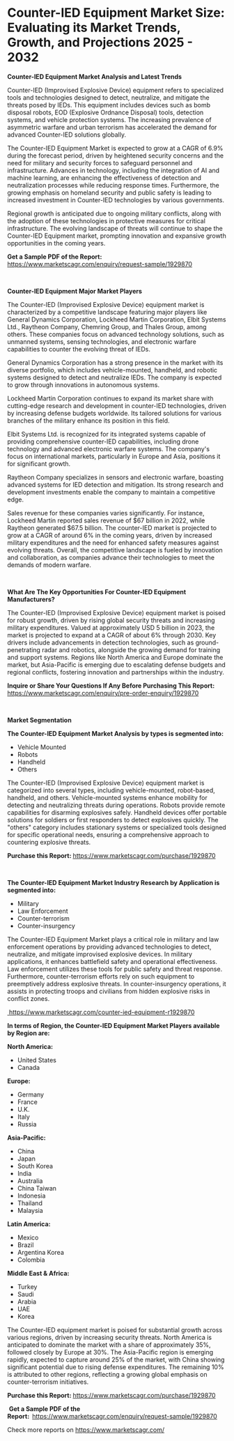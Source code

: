 <p><h1>Counter-IED Equipment Market Size: Evaluating its Market Trends, Growth, and Projections 2025 - 2032</h1></p><p><strong>Counter-IED Equipment Market Analysis and Latest Trends</strong></p>
<p><p>Counter-IED (Improvised Explosive Device) equipment refers to specialized tools and technologies designed to detect, neutralize, and mitigate the threats posed by IEDs. This equipment includes devices such as bomb disposal robots, EOD (Explosive Ordnance Disposal) tools, detection systems, and vehicle protection systems. The increasing prevalence of asymmetric warfare and urban terrorism has accelerated the demand for advanced Counter-IED solutions globally.</p><p>The Counter-IED Equipment Market is expected to grow at a CAGR of 6.9% during the forecast period, driven by heightened security concerns and the need for military and security forces to safeguard personnel and infrastructure. Advances in technology, including the integration of AI and machine learning, are enhancing the effectiveness of detection and neutralization processes while reducing response times. Furthermore, the growing emphasis on homeland security and public safety is leading to increased investment in Counter-IED technologies by various governments.</p><p>Regional growth is anticipated due to ongoing military conflicts, along with the adoption of these technologies in protective measures for critical infrastructure. The evolving landscape of threats will continue to shape the Counter-IED Equipment market, prompting innovation and expansive growth opportunities in the coming years.</p></p>
<p><strong>Get a Sample PDF of the Report:&nbsp;</strong> <a href="https://www.marketscagr.com/enquiry/request-sample/1929870?utm_campaign=1869&utm_medium=2&utm_source=Github&utm_content=ia&utm_term=16012025&utm_id=counter-ied-equipment">https://www.marketscagr.com/enquiry/request-sample/1929870</a></p>
<p>&nbsp;</p>
<p><strong>Counter-IED Equipment Major Market Players</strong></p>
<p><p>The Counter-IED (Improvised Explosive Device) equipment market is characterized by a competitive landscape featuring major players like General Dynamics Corporation, Lockheed Martin Corporation, Elbit Systems Ltd., Raytheon Company, Chemring Group, and Thales Group, among others. These companies focus on advanced technology solutions, such as unmanned systems, sensing technologies, and electronic warfare capabilities to counter the evolving threat of IEDs.</p><p>General Dynamics Corporation has a strong presence in the market with its diverse portfolio, which includes vehicle-mounted, handheld, and robotic systems designed to detect and neutralize IEDs. The company is expected to grow through innovations in autonomous systems.</p><p>Lockheed Martin Corporation continues to expand its market share with cutting-edge research and development in counter-IED technologies, driven by increasing defense budgets worldwide. Its tailored solutions for various branches of the military enhance its position in this field.</p><p>Elbit Systems Ltd. is recognized for its integrated systems capable of providing comprehensive counter-IED capabilities, including drone technology and advanced electronic warfare systems. The company's focus on international markets, particularly in Europe and Asia, positions it for significant growth.</p><p>Raytheon Company specializes in sensors and electronic warfare, boasting advanced systems for IED detection and mitigation. Its strong research and development investments enable the company to maintain a competitive edge.</p><p>Sales revenue for these companies varies significantly. For instance, Lockheed Martin reported sales revenue of $67 billion in 2022, while Raytheon generated $67.5 billion. The counter-IED market is projected to grow at a CAGR of around 6% in the coming years, driven by increased military expenditures and the need for enhanced safety measures against evolving threats. Overall, the competitive landscape is fueled by innovation and collaboration, as companies advance their technologies to meet the demands of modern warfare.</p></p>
<p>&nbsp;</p>
<p><strong>What Are The Key Opportunities For Counter-IED Equipment Manufacturers?</strong></p>
<p><p>The Counter-IED (Improvised Explosive Device) equipment market is poised for robust growth, driven by rising global security threats and increasing military expenditures. Valued at approximately USD 5 billion in 2023, the market is projected to expand at a CAGR of about 6% through 2030. Key drivers include advancements in detection technologies, such as ground-penetrating radar and robotics, alongside the growing demand for training and support systems. Regions like North America and Europe dominate the market, but Asia-Pacific is emerging due to escalating defense budgets and regional conflicts, fostering innovation and partnerships within the industry.</p></p>
<p><strong>Inquire or Share Your Questions If Any Before Purchasing This Report:</strong> <a href="https://www.marketscagr.com/enquiry/pre-order-enquiry/1929870?utm_campaign=1869&utm_medium=2&utm_source=Github&utm_content=ia&utm_term=16012025&utm_id=counter-ied-equipment">https://www.marketscagr.com/enquiry/pre-order-enquiry/1929870</a></p>
<p>&nbsp;</p>
<p><strong>Market Segmentation</strong></p>
<p><strong>The Counter-IED Equipment Market Analysis by types is segmented into:</strong></p>
<p><ul><li>Vehicle Mounted</li><li>Robots</li><li>Handheld</li><li>Others</li></ul></p>
<p><p>The Counter-IED (Improvised Explosive Device) equipment market is categorized into several types, including vehicle-mounted, robot-based, handheld, and others. Vehicle-mounted systems enhance mobility for detecting and neutralizing threats during operations. Robots provide remote capabilities for disarming explosives safely. Handheld devices offer portable solutions for soldiers or first responders to detect explosives quickly. The "others" category includes stationary systems or specialized tools designed for specific operational needs, ensuring a comprehensive approach to countering explosive threats.</p></p>
<p><strong>Purchase this Report:&nbsp;</strong><a href="https://www.marketscagr.com/purchase/1929870?utm_campaign=1869&utm_medium=2&utm_source=Github&utm_content=ia&utm_term=16012025&utm_id=counter-ied-equipment">https://www.marketscagr.com/purchase/1929870</a></p>
<p>&nbsp;</p>
<p><strong>The Counter-IED Equipment Market Industry Research by Application is segmented into:</strong></p>
<p><ul><li>Military</li><li>Law Enforcement</li><li>Counter-terrorism</li><li>Counter-insurgency</li></ul></p>
<p><p>The Counter-IED Equipment Market plays a critical role in military and law enforcement operations by providing advanced technologies to detect, neutralize, and mitigate improvised explosive devices. In military applications, it enhances battlefield safety and operational effectiveness. Law enforcement utilizes these tools for public safety and threat response. Furthermore, counter-terrorism efforts rely on such equipment to preemptively address explosive threats. In counter-insurgency operations, it assists in protecting troops and civilians from hidden explosive risks in conflict zones.</p></p>
<p><a href="https://www.marketscagr.com/counter-ied-equipment-r1929870?utm_campaign=1869&utm_medium=2&utm_source=Github&utm_content=ia&utm_term=16012025&utm_id=counter-ied-equipment">&nbsp;https://www.marketscagr.com/counter-ied-equipment-r1929870</a></p>
<p><strong>In terms of Region, the Counter-IED Equipment Market Players available by Region are:</strong></p>
<p>
    <p> <strong> North America: </strong>
        <ul>
            <li>United States</li>
            <li>Canada</li>
        </ul>
        </p> 
    <p> <strong> Europe: </strong>
        <ul>
            <li>Germany</li>
            <li>France</li>
            <li>U.K.</li>
            <li>Italy</li>
            <li>Russia</li>
        </ul>
        </p> 
    <p> <strong> Asia-Pacific: </strong>
        <ul>
            <li>China</li>
            <li>Japan</li>
            <li>South Korea</li>
            <li>India</li>
            <li>Australia</li>
            <li>China Taiwan</li>
            <li>Indonesia</li>
            <li>Thailand</li>
            <li>Malaysia</li>
        </ul>
        </p> 
    <p> <strong> Latin America: </strong>
        <ul>
            <li>Mexico</li>
            <li>Brazil</li>
            <li>Argentina Korea</li>
            <li>Colombia</li>
        </ul>
        </p> 
    <p> <strong> Middle East & Africa: </strong>
        <ul>
            <li>Turkey</li>
            <li>Saudi</li>
            <li>Arabia</li>
            <li>UAE</li>
            <li>Korea</li>
        </ul>
    </p>
    </p>
<p><p>The Counter-IED equipment market is poised for substantial growth across various regions, driven by increasing security threats. North America is anticipated to dominate the market with a share of approximately 35%, followed closely by Europe at 30%. The Asia-Pacific region is emerging rapidly, expected to capture around 25% of the market, with China showing significant potential due to rising defense expenditures. The remaining 10% is attributed to other regions, reflecting a growing global emphasis on counter-terrorism initiatives.</p></p>
<p><strong>Purchase this Report: </strong><a href="https://www.marketscagr.com/purchase/1929870?utm_campaign=1869&utm_medium=2&utm_source=Github&utm_content=ia&utm_term=16012025&utm_id=counter-ied-equipment">https://www.marketscagr.com/purchase/1929870</a></p>
<p>&nbsp;<strong>Get a Sample PDF of the Report:&nbsp;&nbsp;</strong><a href="https://www.marketscagr.com/enquiry/request-sample/1929870?utm_campaign=1869&utm_medium=2&utm_source=Github&utm_content=ia&utm_term=16012025&utm_id=counter-ied-equipment">https://www.marketscagr.com/enquiry/request-sample/1929870</a></p>
<p><strong></strong></p>
<p>Check more reports on <a href="https://www.marketscagr.com/?utm_campaign=1869&utm_medium=2&utm_source=Github&utm_content=ia&utm_term=16012025&utm_id=counter-ied-equipment">https://www.marketscagr.com/</a></p>